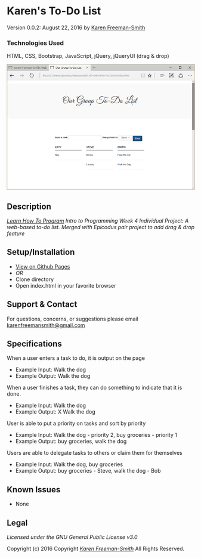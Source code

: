 # Karen's To-Do List
Version 0.0.2: August 22, 2016
by [Karen Freeman-Smith](https://karenfreemansmith.github.io)

### Technologies Used
HTML, CSS, Bootstrap, JavaScript, jQuery, jQueryUI (drag & drop)

![screenshot of project running](screenshot.png)

## Description
*[Learn How To Program](http://learnhowtoprogram.com) Intro to Programming Week 4 Individual Project: A web-based to-do list. Merged with Epicodus pair project to add drag & drop feature*

## Setup/Installation
* [View on Github Pages](https://karenfreemansmith.github.io/LHP-IntroWk4-ToDoList)
* _OR_
* Clone directory
* Open index.html in your favorite browser

## Support & Contact
For questions, concerns, or suggestions please email karenfreemansmith@gmail.com

## Specifications
When a user enters a task to do, it is output on the page
* Example Input: Walk the dog
* Example Output: Walk the dog

When a user finishes a task, they can do something to indicate that it is done.  
* Example Input: Walk the dog
* Example Output: X Walk the dog

User is able to put a priority on tasks and sort by priority
* Example Input: Walk the dog - priority 2, buy groceries - priority 1
* Example Output: buy groceries, walk the dog

Users are able to delegate tasks to others or claim them for themselves
* Example Input: Walk the dog, buy groceries
* Example Output: buy groceries - Steve, walk the dog - Bob

## Known Issues
* None

## Legal
*Licensed under the GNU General Public License v3.0*

Copyright (c) 2016 Copyright _[Karen Freeman-Smith](https://karenfreemansmith.github.io)_ All Rights Reserved.
